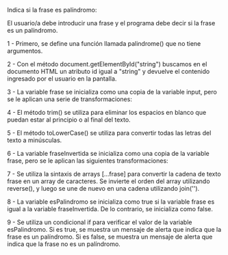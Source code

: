 Indica si la frase es palíndromo:

El usuario/a debe introducir una frase y el programa debe decir si la frase es un palíndromo.

1 - Primero, se define una función llamada palindrome() que no tiene argumentos.

2 - Con el método document.getElementById("string") buscamos en el documento HTML un atributo id igual a "string" y devuelve el contenido ingresado por el usuario en la pantalla.

3 - La variable frase se inicializa como una copia de la variable input, pero se le aplican una serie de transformaciones:

4 - El método trim() se utiliza para eliminar los espacios en blanco que puedan estar al principio o al final del texto.

5 - El método toLowerCase() se utiliza para convertir todas las letras del texto a minúsculas.

6 - La variable fraseInvertida se inicializa como una copia de la variable frase, pero se le aplican las siguientes transformaciones:

7 - Se utiliza la sintaxis de arrays [...frase] para convertir la cadena de texto frase en un array de caracteres. Se invierte el orden del array utilizando reverse(), y luego se une de nuevo en una cadena utilizando join('').

8 - La variable esPalindromo se inicializa como true si la variable frase es igual a la variable fraseInvertida. De lo contrario, se inicializa como false.

9 - Se utiliza un condicional if para verificar el valor de la variable esPalindromo. Si es true, se muestra un mensaje de alerta que indica que la frase es un palíndromo. Si es false, se muestra un mensaje de alerta que indica que la frase no es un palíndromo.